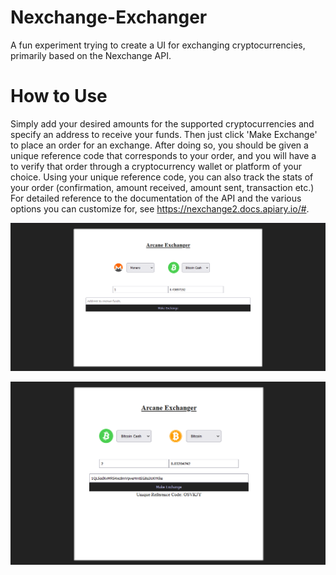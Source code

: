 # Nexchange-Exchanger
A fun experiment trying to create a UI for exchanging cryptocurrencies, primarily based on the Nexchange API.

# How to Use #
Simply add your desired amounts for the supported cryptocurrencies and specify an address to receive your funds. Then just click 'Make Exchange' to place an order for an exchange. After doing so, you should be given a unique reference code that corresponds to your order, and you will have a to verify that order through a cryptocurrency wallet or platform of your choice. Using your unique reference code, you can also track the stats of your order (confirmation, amount received, amount sent, transaction etc.) For detailed reference to the documentation of the API and the various options you can customize for, see https://nexchange2.docs.apiary.io/#.

![ss1.png](https://github.com/ArcaneCorporations/Nexchange-Exchanger/blob/main/screenshots/ss1.png)

![ss2.png](https://github.com/ArcaneCorporations/Nexchange-Exchanger/blob/main/screenshots/ss2.png)
